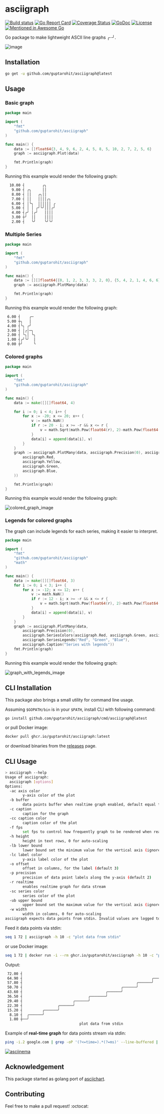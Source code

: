 # asciigraph

[![Build status][]][1] [![Go Report Card][]][2] [![Coverage Status][]][3] [![GoDoc][]][4] [![License][]][5] [![Mentioned in Awesome Go][]][6]

Go package to make lightweight ASCII line graphs ╭┈╯.

![image][]

## Installation
```bash
go get -u github.com/guptarohit/asciigraph@latest
```

## Usage

### Basic graph

```go
package main

import (
    "fmt"
    "github.com/guptarohit/asciigraph"
)

func main() {
    data := []float64{3, 4, 9, 6, 2, 4, 5, 8, 5, 10, 2, 7, 2, 5, 6}
    graph := asciigraph.Plot(data)

    fmt.Println(graph)
}
```

Running this example would render the following graph:
```bash
  10.00 ┤        ╭╮
   9.00 ┤ ╭╮     ││
   8.00 ┤ ││   ╭╮││
   7.00 ┤ ││   ││││╭╮
   6.00 ┤ │╰╮  ││││││ ╭
   5.00 ┤ │ │ ╭╯╰╯│││╭╯
   4.00 ┤╭╯ │╭╯   ││││
   3.00 ┼╯  ││    ││││
   2.00 ┤   ╰╯    ╰╯╰╯
```

### Multiple Series

```go
package main

import (
    "fmt"
    "github.com/guptarohit/asciigraph"
)

func main() {
	data := [][]float64{{0, 1, 2, 3, 3, 3, 2, 0}, {5, 4, 2, 1, 4, 6, 6}}
	graph := asciigraph.PlotMany(data)

	fmt.Println(graph)
}
```

Running this example would render the following graph:
```bash
 6.00 ┤    ╭─
 5.00 ┼╮   │
 4.00 ┤╰╮ ╭╯
 3.00 ┤ │╭│─╮
 2.00 ┤ ╰╮│ ╰╮
 1.00 ┤╭╯╰╯  │
 0.00 ┼╯     ╰
```

### Colored graphs

```go
package main

import (
    "fmt"
    "github.com/guptarohit/asciigraph"
)

func main() {
	data := make([][]float64, 4)

	for i := 0; i < 4; i++ {
		for x := -20; x <= 20; x++ {
			v := math.NaN()
			if r := 20 - i; x >= -r && x <= r {
				v = math.Sqrt(math.Pow(float64(r), 2)-math.Pow(float64(x), 2)) / 2
			}
			data[i] = append(data[i], v)
		}
	}
	graph := asciigraph.PlotMany(data, asciigraph.Precision(0), asciigraph.SeriesColors(
		asciigraph.Red,
		asciigraph.Yellow,
		asciigraph.Green,
		asciigraph.Blue,
	))

	fmt.Println(graph)
}
```

Running this example would render the following graph:

![colored_graph_image][]

### Legends for colored graphs

The graph can include legends for each series, making it easier to interpret.

```go
package main

import (
	"fmt"
	"github.com/guptarohit/asciigraph"
	"math"
)

func main() {
	data := make([][]float64, 3)
	for i := 0; i < 3; i++ {
		for x := -12; x <= 12; x++ {
			v := math.NaN()
			if r := 12 - i; x >= -r && x <= r {
				v = math.Sqrt(math.Pow(float64(r), 2)-math.Pow(float64(x), 2)) / 2
			}
			data[i] = append(data[i], v)
		}
	}
	graph := asciigraph.PlotMany(data,
		asciigraph.Precision(0),
		asciigraph.SeriesColors(asciigraph.Red, asciigraph.Green, asciigraph.Blue),
		asciigraph.SeriesLegends("Red", "Green", "Blue"),
		asciigraph.Caption("Series with legends"))
	fmt.Println(graph)
}
```
Running this example would render the following graph:

![graph_with_legends_image][]


## CLI Installation

This package also brings a small utility for command line usage.

Assuming `$GOPATH/bin` is in your `$PATH`, install CLI with following command:
```bash
go install github.com/guptarohit/asciigraph/cmd/asciigraph@latest
```

or pull Docker image:
```bash
docker pull ghcr.io/guptarohit/asciigraph:latest
```

or download binaries from the [releases][] page.


## CLI Usage

```bash                                                                                                                ✘ 0|125  16:19:23
> asciigraph --help
Usage of asciigraph:
  asciigraph [options]
Options:
  -ac axis color
    	y-axis color of the plot
  -b buffer
    	data points buffer when realtime graph enabled, default equal to `width`
  -c caption
    	caption for the graph
  -cc caption color
    	caption color of the plot
  -f fps
    	set fps to control how frequently graph to be rendered when realtime graph enabled (default 24)
  -h height
    	height in text rows, 0 for auto-scaling
  -lb lower bound
    	lower bound set the minimum value for the vertical axis (ignored if series contains lower values) (default +Inf)
  -lc label color
    	y-axis label color of the plot
  -o offset
    	offset in columns, for the label (default 3)
  -p precision
    	precision of data point labels along the y-axis (default 2)
  -r realtime
    	enables realtime graph for data stream
  -sc series color
    	series color of the plot
  -ub upper bound
    	upper bound set the maximum value for the vertical axis (ignored if series contains larger values) (default -Inf)
  -w width
    	width in columns, 0 for auto-scaling
asciigraph expects data points from stdin. Invalid values are logged to stderr.
```


Feed it data points via stdin:
```bash
seq 1 72 | asciigraph -h 10 -c "plot data from stdin"
```

or use Docker image:
```bash
seq 1 72 | docker run -i --rm ghcr.io/guptarohit/asciigraph -h 10 -c "plot data from stdin"
```

Output:

```bash
 72.00 ┤                                                                  ╭────
 64.90 ┤                                                           ╭──────╯
 57.80 ┤                                                    ╭──────╯
 50.70 ┤                                             ╭──────╯
 43.60 ┤                                      ╭──────╯
 36.50 ┤                              ╭───────╯
 29.40 ┤                       ╭──────╯
 22.30 ┤                ╭──────╯
 15.20 ┤         ╭──────╯
  8.10 ┤  ╭──────╯
  1.00 ┼──╯
                                  plot data from stdin
```

Example of **real-time graph** for data points stream via stdin:
```bash
ping -i.2 google.com | grep -oP '(?<=time=).*(?=ms)' --line-buffered | asciigraph -r -h 10 -w 40 -c "realtime plot data (google ping in ms) from stdin"
```
[![asciinema][]][7]


## Acknowledgement

This package started as golang port of [asciichart][].


## Contributing

Feel free to make a pull request! :octocat:


[Build status]: https://github.com/guptarohit/asciigraph/actions/workflows/test.yml/badge.svg
[1]: https://github.com/guptarohit/asciigraph/actions/workflows/test.yml
[Go Report Card]: https://goreportcard.com/badge/github.com/guptarohit/asciigraph
[2]: https://goreportcard.com/report/github.com/guptarohit/asciigraph
[Coverage Status]: https://coveralls.io/repos/github/guptarohit/asciigraph/badge.svg?branch=master
[3]: https://coveralls.io/github/guptarohit/asciigraph?branch=master
[GoDoc]: https://godoc.org/github.com/guptarohit/asciigraph?status.svg
[4]: https://godoc.org/github.com/guptarohit/asciigraph
[License]: https://img.shields.io/badge/licence-BSD-blue.svg
[5]: https://github.com/guptarohit/asciigraph/blob/master/LICENSE
[Mentioned in Awesome Go]: https://awesome.re/mentioned-badge-flat.svg
[6]: https://github.com/avelino/awesome-go#advanced-console-uis
[image]: https://user-images.githubusercontent.com/7895001/41509956-b1b2b3d0-7279-11e8-9d19-d7dea17d5e44.png
[colored_graph_image]: https://user-images.githubusercontent.com/7895001/166443444-40ad8113-2c0f-46d7-9c75-1cf08435ce15.png
[releases]: https://github.com/guptarohit/asciigraph/releases
[asciichart]: https://github.com/kroitor/asciichart
[asciinema]: https://asciinema.org/a/382383.svg
[7]: https://asciinema.org/a/382383
[graph_with_legends_image]: https://github.com/guptarohit/asciigraph/assets/7895001/4066ee95-55ca-42a4-8a03-e73ce20df5d3
